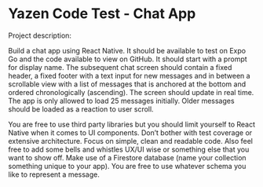 # Yazen Code Test - Chat App
Project description:

Build a chat app using React Native. It should be available to test on Expo Go and the code available to view on GitHub.
It should start with a prompt for display name. The subsequent chat screen should contain a fixed header, a fixed footer with a text input for new messages and in between a scrollable view with a list of messages that is anchored at the bottom and ordered chronologically (ascending). The screen should update in real time. The app is only allowed to load 25 messages initially. Older messages should be loaded as a reaction to user scroll.

You are free to use third party libraries but you should limit yourself to React Native when it comes to UI components. Don’t bother with test coverage or extensive architecture. Focus on simple, clean and readable code.
Also feel free to add some bells and whistles UX/UI wise or something else that you want to show off.
Make use of a Firestore database (name your collection something unique to your app). You are free to use whatever schema you like to represent a message.
